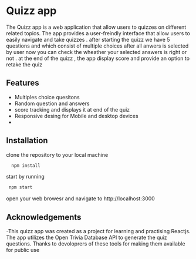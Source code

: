 
# Quizz app 

The Quizz app is a web application that allow users to quizzes on different  related topics. The app provides a user-freindly interface that allow users to easily navigate and take quizzes . after starting the quizz we have 5 questions and which consist of multiple choices after all anwers is selected by user now you can check the wheather your selected answers is right or not . at the end of the quizz , the app display score  and provide an option to retake the quiz 


## Features

- Multiples choice quesitons
- Random question and answers
- score tracking and displays it at end of the quiz
- Responsive desing for Mobile and desktop devices
- 


## Installation

clone the repository to your local machine 

```bash
  npm install 
```
start by running
```bash
 npm start
```

open your web browesr and navigate to http://localhost:3000
    
## Acknowledgements

 -This quizz app was created as a project for learning and practising Reactjs. The app utilizes the Open Trivia Database API to generate the quiz questions. Thanks to devoloprers of these tools for making them available for public use
